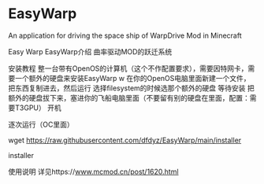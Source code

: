 # EasyWarp
An application for driving the space ship of WarpDrive Mod in Minecraft

Easy Warp
EasyWarp介绍
曲率驱动MOD的跃迁系统

安装教程
整一台带有OpenOS的计算机（这个不作配置要求），需要因特网卡，需要一个额外的硬盘来安装EasyWarp
w
在你的OpenOS电脑里面新建一个文件，把东西复制进去，然后运行
选择filesystem的时候选那个额外的硬盘
等待安装
把额外的硬盘拔下来，塞进你的飞船电脑里面（不要留有别的硬盘在里面，配置：需要T3GPU）
开机

逐次运行（OC里面）

wget https://raw.githubusercontent.com/dfdyz/EasyWarp/main/installer

installer

使用说明
详见https://www.mcmod.cn/post/1620.html
